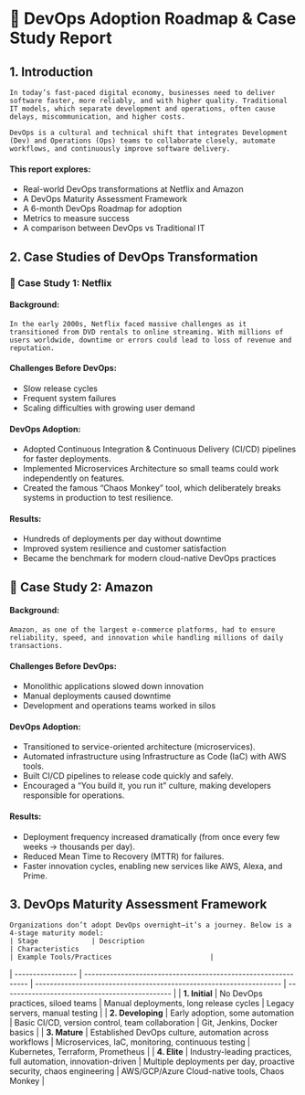 # 📘 DevOps Adoption Roadmap & Case Study Report
## 1. Introduction
    In today’s fast-paced digital economy, businesses need to deliver software faster, more reliably, and with higher quality. Traditional IT models, which separate development and operations, often cause delays, miscommunication, and higher costs.

    DevOps is a cultural and technical shift that integrates Development (Dev) and Operations (Ops) teams to collaborate closely, automate workflows, and continuously improve software delivery.

#### This report explores:
- Real-world DevOps transformations at Netflix and Amazon
- A DevOps Maturity Assessment Framework
- A 6-month DevOps Roadmap for adoption
- Metrics to measure success
- A comparison between DevOps vs Traditional IT

## 2. Case Studies of DevOps Transformation
### 🔹 Case Study 1: Netflix
#### Background:
    In the early 2000s, Netflix faced massive challenges as it transitioned from DVD rentals to online streaming. With millions of users worldwide, downtime or errors could lead to loss of revenue and reputation.

#### Challenges Before DevOps:
- Slow release cycles
- Frequent system failures
- Scaling difficulties with growing user demand

#### DevOps Adoption:
* Adopted Continuous Integration & Continuous Delivery (CI/CD) pipelines for faster deployments.
* Implemented Microservices Architecture so small teams could work independently on features.
* Created the famous “Chaos Monkey” tool, which deliberately breaks systems in production to test resilience.

#### Results:
* Hundreds of deployments per day without downtime
* Improved system resilience and customer satisfaction
* Became the benchmark for modern cloud-native DevOps practices

## 🔹 Case Study 2: Amazon
#### Background:
    Amazon, as one of the largest e-commerce platforms, had to ensure reliability, speed, and innovation while handling millions of daily transactions.

#### Challenges Before DevOps:
- Monolithic applications slowed down innovation
- Manual deployments caused downtime
- Development and operations teams worked in silos

#### DevOps Adoption:
* Transitioned to service-oriented architecture (microservices).
* Automated infrastructure using Infrastructure as Code (IaC) with AWS tools.
* Built CI/CD pipelines to release code quickly and safely.
* Encouraged a “You build it, you run it” culture, making developers responsible for operations.

#### Results:
* Deployment frequency increased dramatically (from once every few weeks → thousands per day).
* Reduced Mean Time to Recovery (MTTR) for failures.
* Faster innovation cycles, enabling new services like AWS, Alexa, and Prime.

## 3. DevOps Maturity Assessment Framework
    Organizations don’t adopt DevOps overnight—it’s a journey. Below is a 4-stage maturity model:
    | Stage             | Description                                                    | Characteristics                                                     | Example Tools/Practices                        |
| ----------------- | -------------------------------------------------------------- | ------------------------------------------------------------------- | ---------------------------------------------- |
| **1. Initial**    | No DevOps practices, siloed teams                              | Manual deployments, long release cycles                             | Legacy servers, manual testing                 |
| **2. Developing** | Early adoption, some automation                                | Basic CI/CD, version control, team collaboration                    | Git, Jenkins, Docker basics                    |
| **3. Mature**     | Established DevOps culture, automation across workflows        | Microservices, IaC, monitoring, continuous testing                  | Kubernetes, Terraform, Prometheus              |
| **4. Elite**      | Industry-leading practices, full automation, innovation-driven | Multiple deployments per day, proactive security, chaos engineering | AWS/GCP/Azure Cloud-native tools, Chaos Monkey |

